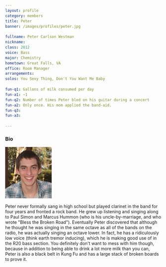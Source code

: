 ```yaml
---
layout: profile
category: members
title: Peter
banner: /images/profiles/peter.jpg

fullname: Peter Carlson Westman
nickname: 
class: 2012
voice: Bass
major: Chemistry
hometown: Great Falls, VA
office: Room Manager
arrangements: 
solos: You Sexy Thing, Don't You Want Me Baby

fun-q1: Gallons of milk consumed per day
fun-a1: ~1
fun-q2: Number of times Peter bled on his guitar during a concert
fun-a2: Only once. His mom applied the band-aid.
fun-q3: 
fun-a3: 

---
```


### Bio

![Peter](/images/members/current/peter.jpg)

Peter never formally sang in high school but played clarinet in the
band for four years and fronted a rock band. He grew up listening and
singing along to Paul Simon and Marcus Hummon (who is his
uncle-by-marriage, and who wrote "Bless the Broken Road"). Eventually
Peter discovered that although he thought he was singing in the same
octave as all of the bands on the radio, he was actually singing an
octave lower. In fact, he has a ridiculously low voice (think earth
tremor inducing), which he is making good use of in the R20 bass
section. You definitely don't want to mess with him though, because in
addition to being able to drink a lot more milk than you can, Peter is
also a black belt in Kung Fu and has a large stack of broken boards to
prove it.
